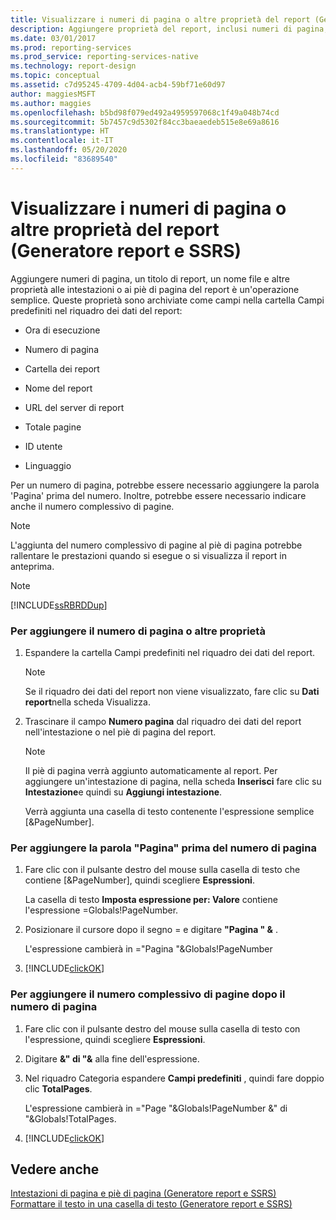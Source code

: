 ```yaml
---
title: Visualizzare i numeri di pagina o altre proprietà del report (Generatore report) | Microsoft Docs
description: Aggiungere proprietà del report, inclusi numeri di pagina, nomi file e titoli, per la visualizzazione nelle intestazioni o nei piè di pagina.
ms.date: 03/01/2017
ms.prod: reporting-services
ms.prod_service: reporting-services-native
ms.technology: report-design
ms.topic: conceptual
ms.assetid: c7d95245-4709-4d04-acb4-59bf71e60d97
author: maggiesMSFT
ms.author: maggies
ms.openlocfilehash: b5bd98f079ed492a4959597068c1f49a048b74cd
ms.sourcegitcommit: 5b7457c9d5302f84cc3baeaedeb515e8e69a8616
ms.translationtype: HT
ms.contentlocale: it-IT
ms.lasthandoff: 05/20/2020
ms.locfileid: "83689540"
---
```

# <a name="display-page-numbers-or-other-report-properties-report-builder-and-ssrs"></a>Visualizzare i numeri di pagina o altre proprietà del report (Generatore report e SSRS)
  Aggiungere numeri di pagina, un titolo di report, un nome file e altre proprietà alle intestazioni o ai piè di pagina del report è un'operazione semplice. Queste proprietà sono archiviate come campi nella cartella Campi predefiniti nel riquadro dei dati del report:  
  
-   Ora di esecuzione  
  
-   Numero di pagina  
  
-   Cartella dei report  
  
-   Nome del report  
  
-   URL del server di report  
  
-   Totale pagine  
  
-   ID utente  
  
-   Linguaggio  
  
 Per un numero di pagina, potrebbe essere necessario aggiungere la parola 'Pagina' prima del numero. Inoltre, potrebbe essere necessario indicare anche il numero complessivo di pagine.  
  
> [!NOTE]  
>  L'aggiunta del numero complessivo di pagine al piè di pagina potrebbe rallentare le prestazioni quando si esegue o si visualizza il report in anteprima.  
  
> [!NOTE]  
>  [!INCLUDE[ssRBRDDup](../../includes/ssrbrddup-md.md)]  
  
### <a name="to-add-a-page-number-or-other-report-properties"></a>Per aggiungere il numero di pagina o altre proprietà  
  
1.  Espandere la cartella Campi predefiniti nel riquadro dei dati del report.  
  
    > [!NOTE]  
    >  Se il riquadro dei dati del report non viene visualizzato, fare clic su **Dati report**nella scheda Visualizza.  
  
2.  Trascinare il campo **Numero pagina** dal riquadro dei dati del report nell'intestazione o nel piè di pagina del report.  
  
    > [!NOTE]  
    >  Il piè di pagina verrà aggiunto automaticamente al report. Per aggiungere un'intestazione di pagina, nella scheda **Inserisci** fare clic su **Intestazione**e quindi su **Aggiungi intestazione**.  
    >   
    >  Verrà aggiunta una casella di testo contenente l'espressione semplice [&PageNumber].  
  
### <a name="to-add-the-word-page-before-the-page-number"></a>Per aggiungere la parola "Pagina" prima del numero di pagina  
  
1.  Fare clic con il pulsante destro del mouse sulla casella di testo che contiene [&PageNumber], quindi scegliere **Espressioni**.  
  
     La casella di testo **Imposta espressione per: Valore** contiene l'espressione =Globals!PageNumber.  
  
2.  Posizionare il cursore dopo il segno = e digitare **"Pagina " &** .  
  
     L'espressione cambierà in ="Pagina "&Globals!PageNumber  
  
3.  [!INCLUDE[clickOK](../../includes/clickok-md.md)]  
  
### <a name="to-add-total-number-of-pages-after-the-page-number"></a>Per aggiungere il numero complessivo di pagine dopo il numero di pagina  
  
1.  Fare clic con il pulsante destro del mouse sulla casella di testo con l'espressione, quindi scegliere **Espressioni**.  
  
2.  Digitare **&" di "&** alla fine dell'espressione.  
  
3.  Nel riquadro Categoria espandere **Campi predefiniti** , quindi fare doppio clic **TotalPages**.  
  
     L'espressione cambierà in ="Page "&Globals!PageNumber &" di "&Globals!TotalPages.  
  
4.  [!INCLUDE[clickOK](../../includes/clickok-md.md)]  
  
## <a name="see-also"></a>Vedere anche  
 [Intestazioni di pagina e piè di pagina &#40;Generatore report e SSRS&#41;](../../reporting-services/report-design/page-headers-and-footers-report-builder-and-ssrs.md)   
 [Formattare il testo in una casella di testo &#40;Generatore report e SSRS&#41;](../../reporting-services/report-design/format-text-in-a-text-box-report-builder-and-ssrs.md)  
  
  
